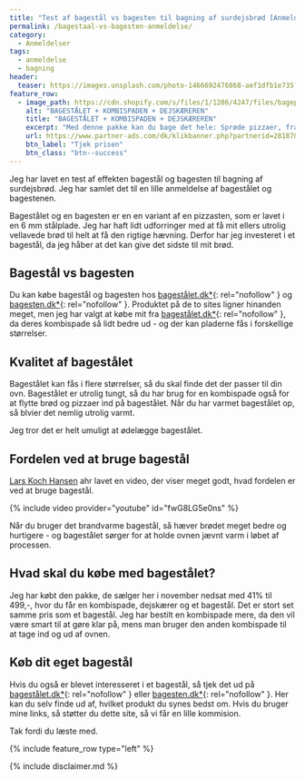 ```yaml
---
title: "Test af bagestål vs bagesten til bagning af surdejsbrød [Anmeldelse]"
permalink: /bagestaal-vs-bagesten-anmeldelse/
category:
  - Anmeldelser
tags:
  - anmeldelse
  - bagning
header:
  teaser: https://images.unsplash.com/photo-1466692476868-aef1dfb1e735?ixlib=rb-1.2.1&ixid=eyJhcHBfaWQiOjEyMDd9&auto=format&fit=crop&w=400&q=80
feature_row:
  - image_path: https://cdn.shopify.com/s/files/1/1286/4247/files/bagepakken_bf.jpg?v=1604160168
    alt: "BAGESTÅLET + KOMBISPADEN + DEJSKÆREREN"
    title: "BAGESTÅLET + KOMBISPADEN + DEJSKÆREREN"
    excerpt: "Med denne pakke kan du bage det hele: Sprøde pizzaer, franske baguettes, ciabatta boller, rustikke brød og meget mere."
    url: https://www.partner-ads.com/dk/klikbanner.php?partnerid=28187&bannerid=41418
    btn_label: "Tjek prisen"
    btn_class: "btn--success"
---
```


Jeg har lavet en test af effekten bagestål og bagesten til bagning af surdejsbrød. Jeg har samlet det til en lille anmeldelse af bagestålet og bagestenen.

Bagestålet og en bagesten er en en variant af en pizzasten, som er lavet i en 6 mm stålplade. Jeg har haft lidt udforringer med at få mit ellers utrolig vellavede brød til helt at få den rigtige hævning. Derfor har jeg investeret i et bagestål, da jeg håber at det kan give det sidste til mit brød.

## Bagestål vs bagesten

Du kan købe bagestål og bagesten hos [bagestålet.dk\*](https://www.partner-ads.com/dk/klikbanner.php?partnerid=28187&bannerid=41418){: rel="nofollow" } og [bagesten.dk\*](https://www.partner-ads.com/dk/klikbanner.php?partnerid=28187&bannerid=36542){: rel="nofollow" }. Produktet på de to sites ligner hinanden meget, men jeg har valgt at købe mit fra [bagestålet.dk\*](https://www.partner-ads.com/dk/klikbanner.php?partnerid=28187&bannerid=41418&htmlurl=https://bagestaalet.dk/pages/butik){: rel="nofollow" }, da deres kombispade så lidt bedre ud - og der kan pladerne fås i forskellige størrelser.

## Kvalitet af bagestålet

Bagestålet kan fås i flere størrelser, så du skal finde det der passer til din ovn. Bagestålet er utrolig tungt, så du har brug for en kombispade også for at flytte brød og pizzaer ind på bagestålet. Når du har varmet bagestålet op, så blvier det nemlig utrolig varmt.

Jeg tror det er helt umuligt at ødelægge bagestålet.

## Fordelen ved at bruge bagestål

[Lars Koch Hansen](https://drkoch.dk/bagestaal-giver-bedre-bagvaerk/) ahr lavet en video, der viser meget godt, hvad fordelen er ved at bruge bagestål.

{% include video provider="youtube" id="fwG8LG5e0ns" %}

Når du bruger det brandvarme bagestål, så hæver brødet meget bedre og hurtigere - og bagestålet sørger for at holde ovnen jævnt varm i løbet af processen.

## Hvad skal du købe med bagestålet?

Jeg har købt den pakke, de sælger her i november nedsat med 41% til 499,-, hvor du får en kombispade, dejskærer og et bagestål. Det er stort set samme pris som et bagestål. Jeg har bestilt en kombispade mere, da den vil være smart til at gøre klar på, mens man bruger den anden kombispade til at tage ind og ud af ovnen.

## Køb dit eget bagestål

Hvis du også er blevet interesseret i et bagestål, så tjek det ud på [bagestålet.dk\*](https://www.partner-ads.com/dk/klikbanner.php?partnerid=28187&bannerid=41418){: rel="nofollow" } eller [bagesten.dk\*](https://www.partner-ads.com/dk/klikbanner.php?partnerid=28187&bannerid=36542){: rel="nofollow" }. Her kan du selv finde ud af, hvilket produkt du synes bedst om. Hvis du bruger mine links, så støtter du dette site, så vi får en lille kommision.

Tak fordi du læste med.

{% include feature_row type="left" %}

{% include disclaimer.md %}

<a href="https://www.partner-ads.com/dk/klikbanner.php?partnerid=28187&bannerid=64051" target="_blank" rel="nofollow noopener"> <img src="https://www.partner-ads.com/dk/visbanner.php?partnerid=28187&bannerid=64051" border="0" alt=""></a>
